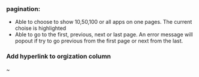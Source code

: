 ### pagination:
- Able to choose to show 10,50,100 or all apps on one pages. The current choise is highlighted
- Able to go to the first, previous, next or last page. An error message will popout if try to go previous from the first page or next from the last.
### Add hyperlink to orgization column
~                                             

